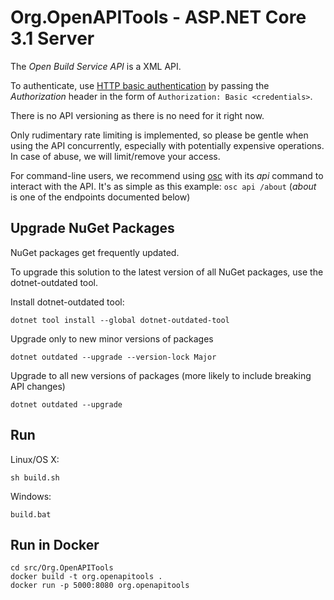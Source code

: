 # Org.OpenAPITools - ASP.NET Core 3.1 Server

The _Open Build Service API_ is a XML API.

To authenticate, use [HTTP basic authentication](https://en.wikipedia.org/wiki/Basic_access_authentication) by passing the _Authorization_ header in the form of `Authorization: Basic <credentials>`.

There is no API versioning as there is no need for it right now.

Only rudimentary rate limiting is implemented, so please be gentle when using the API concurrently, especially with potentially expensive operations.
In case of abuse, we will limit/remove your access.

For command-line users, we recommend using [osc](https://github.com/openSUSE/osc) with its _api_ command to interact with the API.
It's as simple as this example: `osc api /about` (_about_ is one of the endpoints documented below)


## Upgrade NuGet Packages

NuGet packages get frequently updated.

To upgrade this solution to the latest version of all NuGet packages, use the dotnet-outdated tool.


Install dotnet-outdated tool:

```
dotnet tool install --global dotnet-outdated-tool
```

Upgrade only to new minor versions of packages

```
dotnet outdated --upgrade --version-lock Major
```

Upgrade to all new versions of packages (more likely to include breaking API changes)

```
dotnet outdated --upgrade
```


## Run

Linux/OS X:

```
sh build.sh
```

Windows:

```
build.bat
```
## Run in Docker

```
cd src/Org.OpenAPITools
docker build -t org.openapitools .
docker run -p 5000:8080 org.openapitools
```
